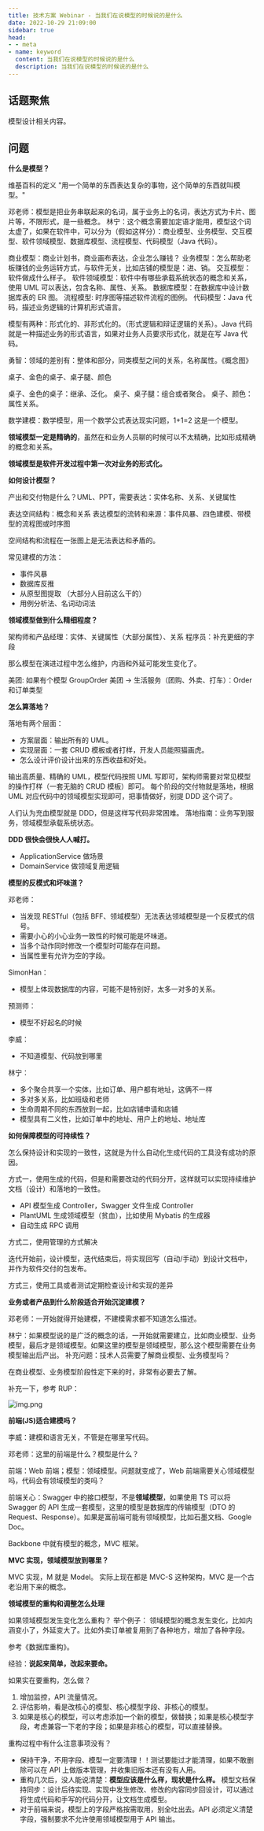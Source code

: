 ```yaml
---
title: 技术方案 Webinar - 当我们在说模型的时候说的是什么
date: 2022-10-29 21:09:00
sidebar: true
head:
- - meta
- name: keyword
  content: 当我们在说模型的时候说的是什么
  description: 当我们在说模型的时候说的是什么
---
```


## 话题聚焦

模型设计相关内容。

## 问题

**什么是模型？**

维基百科的定义 "用一个简单的东西表达复杂的事物，这个简单的东西就叫模型。"

邓老师：模型是把业务串联起来的名词，属于业务上的名词，表达方式为卡片、图片等，不限形式，是一些概念。
林宁：这个概念需要加定语才能用，模型这个词太虚了，如果在软件中，可以分为（假如这样分）：商业模型、业务模型、交互模型、软件领域模型、数据库模型、流程模型、代码模型（Java 代码）。

商业模型：商业计划书，商业画布表达，企业怎么赚钱？
业务模型：怎么帮助老板赚钱的业务运转方式，与软件无关，比如店铺的模型是：进、销。
交互模型：软件做成什么样子。
软件领域模型：软件中有哪些承载系统状态的概念和关系，使用 UML 可以表达，包含名称、属性、关系。
数据库模型：在数据库中设计数据库表的 ER 图。
流程模型: 时序图等描述软件流程的图例。
代码模型：Java 代码，描述业务逻辑的计算机形式语言。

模型有两种：形式化的、非形式化的。（形式逻辑和辩证逻辑的关系）。Java 代码就是一种描述业务的形式语言，如果对业务人员要求形式化，就是在写 Java 代码。

勇智：领域的差别有：整体和部分，同类模型之间的关系，名称属性。《概念图》

桌子、金色的桌子、桌子腿、颜色

桌子、金色的桌子：继承、泛化。
桌子、桌子腿：组合或者聚合。
桌子、颜色：属性关系。

数学建模：数学模型，用一个数学公式表达现实问题，1+1=2 这是一个模型。

**领域模型一定是精确的**，虽然在和业务人员聊的时候可以不太精确，比如形成精确的概念和关系。

**领域模型是软件开发过程中第一次对业务的形式化。**

**如何设计模型？**

产出和交付物是什么？UML、PPT，需要表达：实体名称、关系、关键属性

表达空间结构：概念和关系
表达模型的流转和来源：事件风暴、四色建模、带模型的流程图或时序图

空间结构和流程在一张图上是无法表达和矛盾的。

常见建模的方法：

- 事件风暴
- 数据库反推
- 从原型图提取 （大部分人目前这么干的）
- 用例分析法、名词动词法

**领域模型做到什么精细程度？**

架构师和产品经理：实体、关键属性（大部分属性）、关系
程序员：补充更细的字段

那么模型在演进过程中怎么维护，内涵和外延可能发生变化了。

美团: 如果有个模型 GroupOrder
美团 → 生活服务（团购、外卖、打车）：Order 和订单类型

**怎么算落地？**

落地有两个层面：

- 方案层面：输出所有的 UML。
- 实现层面：一套 CRUD 模板或者打样，开发人员能照猫画虎。
- 怎么设计评价设计出来的东西收益和好处。

输出高质量、精确的 UML，模型代码按照 UML 写即可，架构师需要对常见模型的操作打样（一套无脑的 CRUD 模板）即可。 每个阶段的交付物就是落地，根据 UML 对应代码中的领域模型实现即可，把事情做好，别提 DDD 这个词了。

人们认为充血模型就是 DDD，但是这样写代码非常困难。 落地指南：业务写到服务，领域模型承载系统状态。

**DDD 很快会很快人人喊打。**

- ApplicationService 做场景
- DomainService 做领域复用逻辑

**模型的反模式和坏味道？**

邓老师：

- 当发现 RESTful（包括 BFF、领域模型）无法表达领域模型是一个反模式的信号。
- 需要小心的小心业务一致性的时候可能是坏味道。
- 当多个动作同时修改一个模型时可能存在问题。
- 当属性里有允许为空的字段。

SimonHan：

- 模型上体现数据库的内容，可能不是特别好，太多一对多的关系。

预测师：

- 模型不好起名的时候

李威：

- 不知道模型、代码放到哪里

林宁：

- 多个聚合共享一个实体，比如订单、用户都有地址，这俩不一样
- 多对多关系，比如班级和老师
- 生命周期不同的东西放到一起，比如店铺申请和店铺
- 模型具有二义性，比如订单中的地址、用户上的地址、地址库

**如何保障模型的可持续性？**

怎么保持设计和实现的一致性，这就是为什么自动化生成代码的工具没有成功的原因。

方式一，使用生成的代码，但是和需要改动的代码分开，这样就可以实现持续维护文档（设计）和落地的一致性。

- API 模型生成 Controller，Swagger 文件生成 Controller
- PlantUML 生成领域模型（贫血），比如使用 Mybatis 的生成器
- 自动生成 RPC 调用

方式二，使用管理的方式解决

迭代开始前，设计模型，迭代结束后，将实现回写（自动/手动）到设计文档中，并作为软件交付的包发布。

方式三，使用工具或者测试定期检查设计和实现的差异

**业务或者产品到什么阶段适合开始沉淀建模？**

邓老师：一开始就得开始建模，不建模需求都不知道怎么描述。

林宁：如果模型说的是广泛的概念的话，一开始就需要建立，比如商业模型、业务模型，最后才是领域模型。如果这里的模型是领域模型，那么这个模型需要在业务模型输出后产出。
补充问题：技术人员需要了解商业模型、业务模型吗？

在商业模型、业务模型阶段性定下来的时，非常有必要去了解。

补充一下，参考 RUP：

![img.png](rup.png)

**前端(JS)适合建模吗？**

李威：建模和语言无关，不管是在哪里写代码。

邓老师：这里的前端是什么？模型是什么？

前端：Web 前端；模型：领域模型。问题就变成了，Web 前端需要关心领域模型吗，代码会有领域模型的类吗？

前端关心：Swagger 中的接口模型，不是**领域模型**，如果使用 TS 可以将 Swagger 的 API 生成一套模型，这里的模型是数据库的传输模型（DTO 的 Request、Response）。如果是富前端可能有领域模型，比如石墨文档、Google Doc。

Backbone 中就有模型的概念，MVC 框架。

**MVC 实现，领域模型放到哪里？**

MVC 实现，M 就是 Model。 实际上现在都是 MVC-S 这种架构，MVC 是一个古老沿用下来的概念。

**领域模型的重构和调整怎么处理**

如果领域模型发生变化怎么重构？ 举个例子： 领域模型的概念发生变化，比如内涵变小了，外延变大了。比如外卖订单被复用到了各种地方，增加了各种字段。

参考《数据库重构》。

经验：**说起来简单，改起来要命。** 

如果实在要重构，怎么做？

1. 增加监控，API 流量情况。
2. 评估影响，看是改核心的模型、核心模型字段、非核心的模型。
3. 如果是核心的模型，可以考虑添加一个新的模型，做替换；如果是核心模型字段，考虑兼容一下老的字段；如果是非核心的模型，可以直接替换。

重构过程中有什么注意事项没有？

- 保持干净，不用字段、模型一定要清理！！测试要能过才能清理，如果不敢删除可以在 API 上做版本管理，并收集旧版本还有没有人用。
- 重构几次后，没人能说清楚：**模型应该是什么样，现状是什么样。** 模型文档保持同步：设计后待实现、实现中发生修改、修改的内容同步回设计，可以通过将生成代码和手写的代码分开，让文档生成模型。
- 对于前端来说，模型上的字段严格按需取用，别全吐出去。API 必须定义清楚字段，强制要求不允许使用领域模型用于 API 输出。

